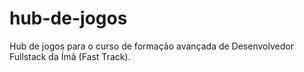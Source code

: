 # hub-de-jogos
Hub de jogos para o curso de formação avançada de Desenvolvedor Fullstack da Ímã (Fast Track).
